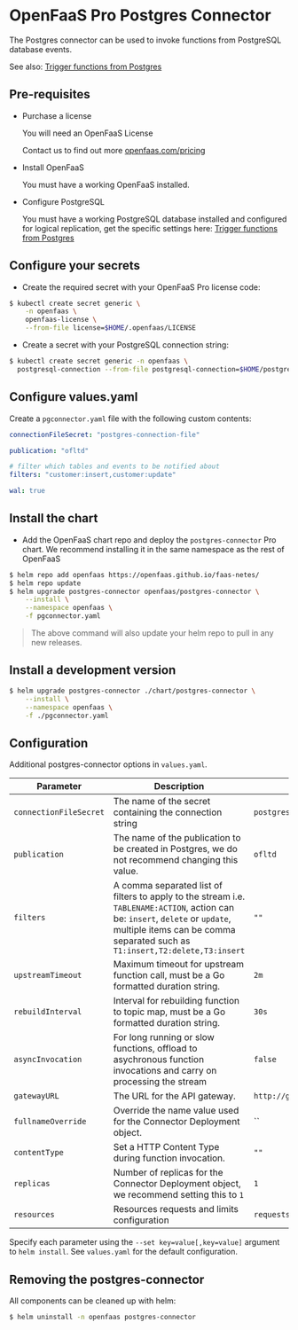 # OpenFaaS Pro Postgres Connector

The Postgres connector can be used to invoke functions from PostgreSQL database events.

See also: [Trigger functions from Postgres](https://docs.openfaas.com/openfaas-pro/postgres-events/)

## Pre-requisites

- Purchase a license

  You will need an OpenFaaS License

  Contact us to find out more [openfaas.com/pricing](https://www.openfaas.com/pricing)

- Install OpenFaaS

  You must have a working OpenFaaS installed.

- Configure PostgreSQL

  You must have a working PostgreSQL database installed and configured for logical replication, get the specific settings here: [Trigger functions from Postgres](https://docs.openfaas.com/openfaas-pro/postgres-events/)

## Configure your secrets

- Create the required secret with your OpenFaaS Pro license code:

```bash
$ kubectl create secret generic \
    -n openfaas \
    openfaas-license \
    --from-file license=$HOME/.openfaas/LICENSE
```

- Create a secret with your PostgreSQL connection string:

```bash
$ kubectl create secret generic -n openfaas \
  postgresql-connection --from-file postgresql-connection=$HOME/postgresql-connection.txt
```

## Configure values.yaml

Create a `pgconnector.yaml` file with the following custom contents:

```yaml
connectionFileSecret: "postgres-connection-file"

publication: "ofltd"

# filter which tables and events to be notified about
filters: "customer:insert,customer:update"

wal: true
```

## Install the chart

- Add the OpenFaaS chart repo and deploy the `postgres-connector` Pro chart. We recommend installing it in the same namespace as the rest of OpenFaaS

```sh
$ helm repo add openfaas https://openfaas.github.io/faas-netes/
$ helm repo update
$ helm upgrade postgres-connector openfaas/postgres-connector \
    --install \
    --namespace openfaas \
    -f pgconnector.yaml
```

> The above command will also update your helm repo to pull in any new releases.

## Install a development version

```sh
$ helm upgrade postgres-connector ./chart/postgres-connector \
    --install \
    --namespace openfaas \
    -f ./pgconnector.yaml
```

## Configuration

Additional postgres-connector options in `values.yaml`.

| Parameter                | Description                                                                            | Default                        |
| ------------------------ | -------------------------------------------------------------------------------------- | ------------------------------ |
| `connectionFileSecret`  | The name of the secret containing the connection string                                | `postgresql-connection`        |
| `publication`           | The name of the publication to be created in Postgres, we do not recommend changing this value. | `ofltd`                        |
| `filters`                | A comma separated list of filters to apply to the stream i.e. `TABLENAME:ACTION`, action can be: `insert`, `delete` or `update`, multiple items can be comma separated such as `T1:insert,T2:delete,T3:insert`  | `""`                           |
| `upstreamTimeout`        | Maximum timeout for upstream function call, must be a Go formatted duration string.    | `2m`                          |
| `rebuildInterval`        | Interval for rebuilding function to topic map, must be a Go formatted duration string. | `30s`                           |
| `asyncInvocation`        | For long running or slow functions, offload to asychronous function invocations and carry on processing the stream | `false`   |
| `gatewayURL`             | The URL for the API gateway.                                                           | `http://gateway.openfaas:8080` |
| `fullnameOverride`       | Override the name value used for the Connector Deployment object.                      | ``                             |
| `contentType`            | Set a HTTP Content Type during function invocation.                                    | `""`                           |
| `replicas`               | Number of replicas for the Connector Deployment object, we recommend setting this to `1`    | `1`                            |
| `resources`              | Resources requests and limits configuration                               | `requests.memory: "64Mi"`                  |

Specify each parameter using the `--set key=value[,key=value]` argument to `helm install`. See `values.yaml` for the default configuration.

## Removing the postgres-connector

All components can be cleaned up with helm:

```sh
$ helm uninstall -n openfaas postgres-connector
```
